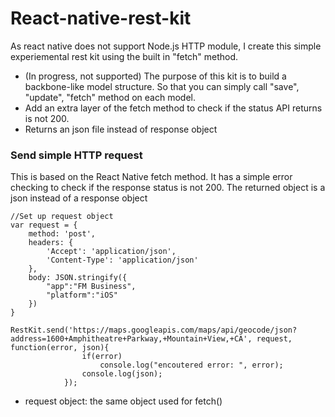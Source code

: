 # React-native-rest-kit

As react native does not support Node.js HTTP module, I create this simple experiemental rest kit using the built in "fetch" method.
* (In progress, not supported) The purpose of this kit is to build a backbone-like model structure. So that you can simply call "save", "update", "fetch" method on each model.
* Add an extra layer of the fetch method to check if the status API returns is not 200.
* Returns an json file instead of response object

### Send simple HTTP request
This is based on the React Native fetch method. It has a simple error checking to check if the response status is not 200.
The returned object is a json instead of a response object

```
//Set up request object
var request = {
    method: 'post',
    headers: {
        'Accept': 'application/json',
        'Content-Type': 'application/json'
    },
    body: JSON.stringify({
        "app":"FM Business",
        "platform":"iOS"
    })
}

RestKit.send('https://maps.googleapis.com/maps/api/geocode/json?address=1600+Amphitheatre+Parkway,+Mountain+View,+CA', request, function(error, json){
                if(error)
                    console.log("encoutered error: ", error);
                console.log(json);
            });
```

* request object: the same object used for fetch()
